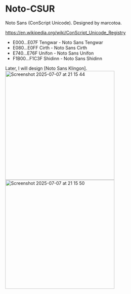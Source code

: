 # Noto-CSUR
Noto Sans (ConScript Unicode). Designed by marcotoa.

https://en.wikipedia.org/wiki/ConScript_Unicode_Registry

* E000...E07F     Tengwar - Noto Sans Tengwar
* E080...E0FF     Cirth - Noto Sans Cirth
* E740...E76F     Unifon - Noto Sans Unifon
* F1B00...F1C3F	  Shidinn - Noto Sans Shidinn

Later, I will design [Noto Sans Klingon]. 
<img width="345" alt="Screenshot 2025-07-07 at 21 15 44" src="https://github.com/user-attachments/assets/c9060370-2ba9-4441-aa4d-e8b079c59c69" />
<img width="345" alt="Screenshot 2025-07-07 at 21 15 50" src="https://github.com/user-attachments/assets/af958d1a-97f1-45a5-be9a-9a0a4de7fd1c" />

